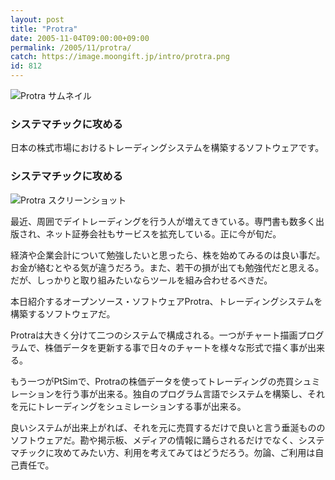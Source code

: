 ```yaml
---
layout: post
title: "Protra"
date: 2005-11-04T09:00:00+09:00
permalink: /2005/11/protra/
catch: https://image.moongift.jp/intro/protra.png
id: 812
---
```

 ![Protra サムネイル](https://image.moongift.jp/intro/protra.s.png "Protra サムネイル")
  

### システマチックに攻める
  
日本の株式市場におけるトレーディングシステムを構築するソフトウェアです。  
<!--more-->  

### システマチックに攻める
  

![Protra スクリーンショット](https://image.moongift.jp/intro/protra.png "Protra スクリーンショット")

  

最近、周囲でデイトレーディングを行う人が増えてきている。専門書も数多く出版され、ネット証券会社もサービスを拡充している。正に今が旬だ。

  

経済や企業会計について勉強したいと思ったら、株を始めてみるのは良い事だ。お金が絡むとやる気が違うだろう。また、若干の損が出ても勉強代だと思える。だが、しっかりと取り組みたいならツールを組み合わせるべきだ。

  

本日紹介するオープンソース・ソフトウェアProtra、トレーディングシステムを構築するソフトウェアだ。

  

Protraは大きく分けて二つのシステムで構成される。一つがチャート描画プログラムで、株価データを更新する事で日々のチャートを様々な形式で描く事が出来る。

  

もう一つがPtSimで、Protraの株価データを使ってトレーディングの売買シュミレーションを行う事が出来る。独自のプログラム言語でシステムを構築し、それを元にトレーディングをシュミレーションする事が出来る。

  

良いシステムが出来上がれば、それを元に売買するだけで良いと言う垂涎もののソフトウェアだ。勘や掲示板、メディアの情報に踊らされるだけでなく、システマチックに攻めてみたい方、利用を考えてみてはどうだろう。勿論、ご利用は自己責任で。

